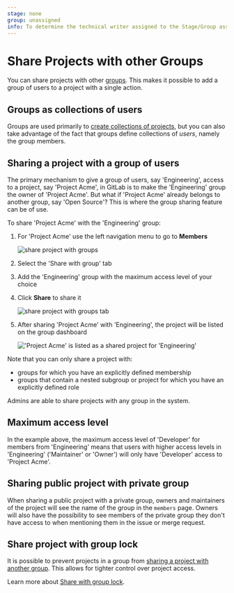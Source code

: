 ```yaml
---
stage: none
group: unassigned
info: To determine the technical writer assigned to the Stage/Group associated with this page, see https://about.gitlab.com/handbook/engineering/ux/technical-writing/#designated-technical-writers
---
```


# Share Projects with other Groups

You can share projects with other [groups](../../group/index.md). This makes it
possible to add a group of users to a project with a single action.

## Groups as collections of users

Groups are used primarily to [create collections of projects](../../group/index.md), but you can also
take advantage of the fact that groups define collections of _users_, namely the group
members.

## Sharing a project with a group of users

The primary mechanism to give a group of users, say 'Engineering', access to a project,
say 'Project Acme', in GitLab is to make the 'Engineering' group the owner of 'Project
Acme'. But what if 'Project Acme' already belongs to another group, say 'Open Source'?
This is where the group sharing feature can be of use.

To share 'Project Acme' with the 'Engineering' group:

1. For 'Project Acme' use the left navigation menu to go to **Members**

   ![share project with groups](img/share_project_with_groups.png)

1. Select the 'Share with group' tab
1. Add the 'Engineering' group with the maximum access level of your choice
1. Click **Share** to share it

   ![share project with groups tab](img/share_project_with_groups_tab.png)

1. After sharing 'Project Acme' with 'Engineering', the project will be listed
   on the group dashboard

   !['Project Acme' is listed as a shared project for 'Engineering'](img/other_group_sees_shared_project.png)

Note that you can only share a project with:

- groups for which you have an explicitly defined membership
- groups that contain a nested subgroup or project for which you have an explicitly defined role

Admins are able to share projects with any group in the system.

## Maximum access level

In the example above, the maximum access level of 'Developer' for members from 'Engineering' means that users with higher access levels in 'Engineering' ('Maintainer' or 'Owner') will only have 'Developer' access to 'Project Acme'.

## Sharing public project with private group

When sharing a public project with a private group, owners and maintainers of the project will see the name of the group in the `members` page. Owners will also have the possibility to see members of the private group they don't have access to when mentioning them in the issue or merge request.

## Share project with group lock

It is possible to prevent projects in a group from [sharing
a project with another group](../members/share_project_with_groups.md).
This allows for tighter control over project access.

Learn more about [Share with group lock](../../group/index.md#share-with-group-lock).
